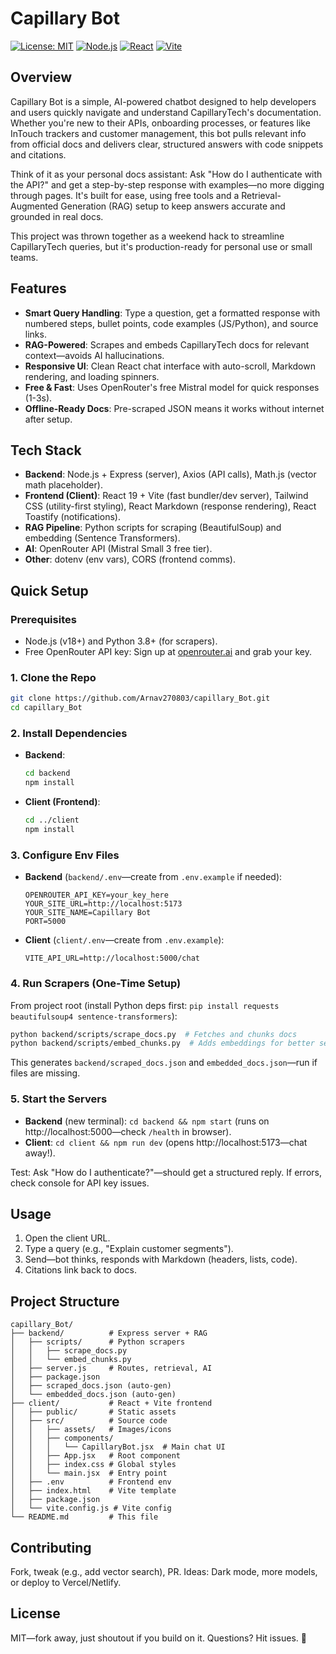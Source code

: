 # Capillary Bot

[![License: MIT](https://img.shields.io/badge/License-MIT-yellow.svg)](https://opensource.org/licenses/MIT)
[![Node.js](https://img.shields.io/badge/Node.js-v18-green.svg)](https://nodejs.org/)
[![React](https://img.shields.io/badge/React-v19-blue.svg)](https://react.dev/)
[![Vite](https://img.shields.io/badge/Vite-v5-orange.svg)](https://vitejs.dev/)

## Overview

Capillary Bot is a simple, AI-powered chatbot designed to help developers and users quickly navigate and understand CapillaryTech's documentation. Whether you're new to their APIs, onboarding processes, or features like InTouch trackers and customer management, this bot pulls relevant info from official docs and delivers clear, structured answers with code snippets and citations.

Think of it as your personal docs assistant: Ask "How do I authenticate with the API?" and get a step-by-step response with examples—no more digging through pages. It's built for ease, using free tools and a Retrieval-Augmented Generation (RAG) setup to keep answers accurate and grounded in real docs.

This project was thrown together as a weekend hack to streamline CapillaryTech queries, but it's production-ready for personal use or small teams.

## Features

- **Smart Query Handling**: Type a question, get a formatted response with numbered steps, bullet points, code examples (JS/Python), and source links.
- **RAG-Powered**: Scrapes and embeds CapillaryTech docs for relevant context—avoids AI hallucinations.
- **Responsive UI**: Clean React chat interface with auto-scroll, Markdown rendering, and loading spinners.
- **Free & Fast**: Uses OpenRouter's free Mistral model for quick responses (1-3s).
- **Offline-Ready Docs**: Pre-scraped JSON means it works without internet after setup.

## Tech Stack

- **Backend**: Node.js + Express (server), Axios (API calls), Math.js (vector math placeholder).
- **Frontend (Client)**: React 19 + Vite (fast bundler/dev server), Tailwind CSS (utility-first styling), React Markdown (response rendering), React Toastify (notifications).
- **RAG Pipeline**: Python scripts for scraping (BeautifulSoup) and embedding (Sentence Transformers).
- **AI**: OpenRouter API (Mistral Small 3 free tier).
- **Other**: dotenv (env vars), CORS (frontend comms).

## Quick Setup

### Prerequisites
- Node.js (v18+) and Python 3.8+ (for scrapers).
- Free OpenRouter API key: Sign up at [openrouter.ai](https://openrouter.ai) and grab your key.

### 1. Clone the Repo
```bash
git clone https://github.com/Arnav270803/capillary_Bot.git
cd capillary_Bot
```

### 2. Install Dependencies
- **Backend**:
  ```bash
  cd backend
  npm install
  ```
- **Client (Frontend)**:
  ```bash
  cd ../client
  npm install
  ```

### 3. Configure Env Files
- **Backend** (`backend/.env`—create from `.env.example` if needed):
  ```
  OPENROUTER_API_KEY=your_key_here
  YOUR_SITE_URL=http://localhost:5173
  YOUR_SITE_NAME=Capillary Bot
  PORT=5000
  ```
- **Client** (`client/.env`—create from `.env.example`):
  ```
  VITE_API_URL=http://localhost:5000/chat
  ```

### 4. Run Scrapers (One-Time Setup)
From project root (install Python deps first: `pip install requests beautifulsoup4 sentence-transformers`):
```bash
python backend/scripts/scrape_docs.py  # Fetches and chunks docs
python backend/scripts/embed_chunks.py  # Adds embeddings for better search
```
This generates `backend/scraped_docs.json` and `embedded_docs.json`—run if files are missing.

### 5. Start the Servers
- **Backend** (new terminal): `cd backend && npm start` (runs on http://localhost:5000—check `/health` in browser).
- **Client**: `cd client && npm run dev` (opens http://localhost:5173—chat away!).

Test: Ask "How do I authenticate?"—should get a structured reply. If errors, check console for API key issues.

## Usage

1. Open the client URL.
2. Type a query (e.g., "Explain customer segments").
3. Send—bot thinks, responds with Markdown (headers, lists, code).
4. Citations link back to docs.

## Project Structure
```
capillary_Bot/
├── backend/          # Express server + RAG
│   ├── scripts/      # Python scrapers
│   │   ├── scrape_docs.py
│   │   └── embed_chunks.py
│   ├── server.js     # Routes, retrieval, AI
│   ├── package.json
│   ├── scraped_docs.json (auto-gen)
│   └── embedded_docs.json (auto-gen)
├── client/           # React + Vite frontend
│   ├── public/       # Static assets
│   ├── src/          # Source code
│   │   ├── assets/   # Images/icons
│   │   ├── components/
│   │   │   └── CapillaryBot.jsx  # Main chat UI
│   │   ├── App.jsx   # Root component
│   │   ├── index.css # Global styles
│   │   └── main.jsx  # Entry point
│   ├── .env          # Frontend env
│   ├── index.html    # Vite template
│   ├── package.json
│   └── vite.config.js # Vite config
└── README.md         # This file
```

## Contributing

Fork, tweak (e.g., add vector search), PR. Ideas: Dark mode, more models, or deploy to Vercel/Netlify.

## License

MIT—fork away, just shoutout if you build on it. Questions? Hit issues. 🚀